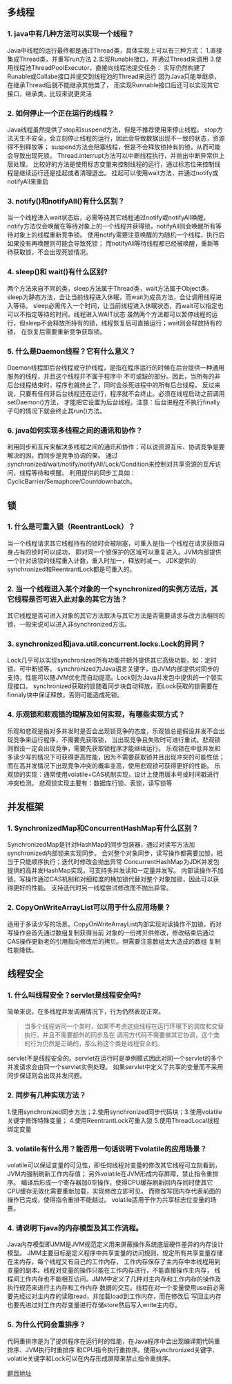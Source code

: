 ## 多线程

### 1. java中有几种方法可以实现一个线程？
Java中线程的运行最终都是通过Thread类，具体实现上可以有三种方式：
1.直接集成Thread类，并重写run方法
2.实现Runable接口，并通过Thread来调用
3.使用线程池ThreadPoolExecutor，直接向线程池提交任务：
实际仍然构建了Runable或Callabe接口并提交到线程池的Thread来运行
因为Java只能单继承，在继承Thread后就不能继承其他类了，
而实现Runnable接口后还可以实现其它接口，继承类，比较来说更灵活

### 2. 如何停止一个正在运行的线程？
Java线程虽然提供了stop和suspend方法，但是不推荐使用来停止线程。
stop方法天生不安全，会立刻停止线程的运行，因此会导致数据出现不一致的状态，资源得不到释放等；
suspend方法会阻塞线程，但是不会释放锁持有的锁，从而可能会导致出现死锁。
Thread.interrupt方法可以中断线程执行，并抛出中断异常供上层处理。
比较好的方法是使用标志变量来控制线程的运行，通过标志位来控制线程是继续运行还是挂起或者清理退出。
挂起可以使用wait方法，并通过notify或notifyAll来重启

### 3. notify()和notifyAll()有什么区别？
当一个线程进入wait状态后，必需等待其它线程通过notify或notifyAll唤醒。
notify方法仅会唤醒在等待对象上的一个线程并获得锁，notifyAll则会唤醒所有等待对象上的线程重新竞争锁。
使用notify需要注意唤醒的为随机一个线程，执行后如果没有再唤醒则可能会导致死锁；
而notifyAll等待线程都已经被唤醒，重新等待获取锁，不会出现死锁情况。
### 4. sleep()和 wait()有什么区别?
两个方法来自不同的类，sleep方法属于Thread类，wait方法属于Object类。
sleep为静态方法，会让当前线程进入休眠，而wait为成员方法，会让调用线程进入等待。
sleep必需传入一个时间，让当前线程进入休眠状态，而wait可以指定也可以不指定等待的时间，线程进入WAIT状态
虽然两个方法都可以暂停线程的运行，但sleep不会释放所持有的锁，线程恢复后可直接运行；wait则会释放持有的锁，
在恢复后需要重新竞争获取锁。

### 5. 什么是Daemon线程？它有什么意义？
Daemon线程即后台线程或守护线程，是指在程序运行的时候在后台提供一种通用服务的线程，并且这个线程并不属于程序中
不可或缺的部分。因此，当所有的非后台线程结束时，程序也就终止了，同时会杀死进程中的所有后台线程。
反过来说，只要有任何非后台线程还在运行，程序就不会终止。必须在线程启动之前调用setDaemon()方法，
才能把它设置为后台线程。注意：后台进程在不执行finally子句的情况下就会终止其run()方法。
### 6. java如何实现多线程之间的通讯和协作？
利用同步和互斥来解决多线程之间的通讯和协作；可以说资源互斥、协调竞争是要解决的因，而同步是竞争协调的果。
通过synchronized/wait/notify/notifyAll/Lock/Condition来控制对共享资源的互斥访问，线程等待和唤醒。
利用提供的同步工具如：CyclicBarrier/Semaphore/Countdownbatch。

## 锁
### 1. 什么是可重入锁（ReentrantLock）？
当一个线程请求其它线程持有的锁时会被阻塞，可重入是指一个线程在请求获取自身占有的锁时可以成功，
即对同一个锁保护的区域可以重复进入。JVM内部提供一个针对该锁的线程重入计数，重入时加一，释放时减一。
JDK提供的synchronized和ReentrantLock都是可重入的。
### 2. 当一个线程进入某个对象的一个synchronized的实例方法后，其它线程是否可进入此对象的其它方法？
其它线程是否可进入对象的其它方法取决与其它方法是否需要请求与改方法相同的锁，一般来说可以进入非synchronized方法。

### 3. synchronized和java.util.concurrent.locks.Lock的异同？
Lock几乎可以实现synchronized所有功能并额外提供其它高级功能，如：定时锁，可中断锁等。
synchronized为Java语言关键字，由JVM内部提供对同步的支持，性能可以随JVM优化而自动提高。Lock则为Java并发包中提供的一个锁实现接口。
synchronized获取的锁随着同步块自动释放，而Lock获取的锁需要在finnaly块中保证释放，否则可能造成死锁。

### 4. 乐观锁和悲观锁的理解及如何实现，有哪些实现方式？
乐观和悲观是指对多并发时是否会出现锁竞争的态度，乐观锁总是假设并发不会出现竞争来运行程序，不需要先获取锁，
当出现竞争且失败时可进行重试。悲观锁则假设一定会出现竞争，需要先获取锁程序才能继续运行。
乐观锁在中低并发和多读少写的情况下可获得更高性能，因为不需要获取锁并且出现冲突的可能性低；
而在高并发情况下出现竞争冲突的概率变高，使用悲观锁可获得更好的性能。
乐观锁的实现：通常使用volatile+CAS机制实现，设计上使用版本号或时间戳进行冲突检测。
悲观锁实现主要有：数据库行锁、表锁，读写锁等

## 并发框架
### 1. SynchronizedMap和ConcurrentHashMap有什么区别？
SynchronizedMap是针对HashMap的同步包装器，通过对读写方法加synchronized内部锁来实现同步。
会对整个对象同步，读写操作都需要加锁，相当于只能顺序执行；迭代时修改会抛出异常
ConcurrentHashMap为JDK并发包提供的高并发HashMap实现，可支持多并发读和一定量并发写。
内部读操作不加锁，写操作通过CAS机制和对细粒度的桶加锁代替对整个对象加锁，因此可以获得更好的性能。
支持迭代时另一线程尝试修改而不抛出异常。
### 2. CopyOnWriteArrayList可以用于什么应用场景？
适用于多读少写的场景。CopyOnWriteArrayList内部实现对读操作不加锁，而对写操作会首先通过数组复制获得当前
对象的一份拷贝供修改，修改结束后通过CAS操作更新老的引用指向修改后的拷贝。但需要注意数组太大造成的数组
复制性能降低。

## 线程安全

### 1. 什么叫线程安全？servlet是线程安全吗?
简单来说，在多线程并发调用情况下，行为仍然表现正常。
> 当多个线程访问一个类时，如果不考虑这些线程在运行环境下的调度和交替执行，并且不需要额外的同步及在
调用方代码不需要做其它协调，这个类的行为仍然是正确的，那么称这个类是线程安全的。

servlet不是线程安全的。servlet在运行时是单例模式因此对同一个servlet的多个并发请求会由同一个servlet实例处理。
如果servlet中定义了共享的变量而不采用同步保证则会出现并发问题。

### 2. 同步有几种实现方法？
1.使用synchronized同步方法；2.使用synchronized同步代码块；3.使用volatile关键字修饰特殊变量；
4.使用ReentrantLock可重入锁 5.使用ThreadLocal线程绑定变量
### 3. volatile有什么用？能否用一句话说明下volatile的应用场景？
volatile可以保证变量的可见性，即任何线程对变量的修改其它线程可立刻看到，JVM内强制刷新工作内存值；
另外volatile在JVM形成内存屏障，禁止指令重排序。
编译后形成一个寄存器加0空操作，使得CPU缓存刷新回内存同时使其它CPU缓存无效化需要重新加载，实现修改立即可见。
而修改写回内存代表前面的操作已完成，使得指令重排不能越过。
volatile适用于作为共享标志位变量的场景。

### 4. 请说明下java的内存模型及其工作流程。
Java内存模型即JMM是JVM规范定义用来屏蔽操作系统底层硬件差异的内存设计模型。
JMM主要目标是定义程序中共享变量的访问规则，规定所有共享变量存储在主内存，每个线程又有自己的工作内存，
工作内存保存了主内存中本线程用到变量的副本。线程对变量的操作只能在工作内存进行，不能直接操作主内存，
线程间工作内存也不能相互访问。JMM中定义了几种对主内存和工作内存的操作及执行规范来进行主内存和工作内存
数据的交互。线程在对一个变量使用use前必需要先经过对主内存的读取read，并加载load到工作内存，而在修改后
写回主内存也要先进过对工作内存变量进行存储store然后写入write主内存。

### 5. 为什么代码会重排序？
代码重排序是为了提供程序在运行时的性能，在Java程序中会出现编译期代码重排序、JVM执行时重排序
和CPU指令执行重排序。使用synchronized关键字、volatile关键字和Lock可以在内存形成屏障来禁止指令重排序。

[题目地址](http://ifeve.com/javaconcurrency-interview-questions-base)
